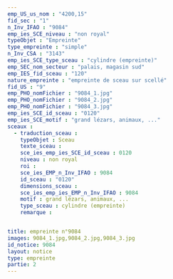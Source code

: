 ```yaml
---
emp_US_us_nom : "4200,15"
fid_sec : "1"
n_Inv_IFAO : "9084"
emp_ies_SCE_niveau : "non royal"
typeObjet : "Empreinte"
type_empreinte : "simple"
n_Inv_CSA : "3143"
emp_ies_SCE_type_sceau : "cylindre (empreinte)"
emp_SEC_nom_secteur : "palais, magasin sud"
emp_IES_fid_sceau : "120"
nature_empreinte : "empreinte de sceau sur scellé"
fid_US : "9"
emp_PHO_nomFichier : "9084_1.jpg"
emp_PHO_nomFichier : "9084_2.jpg"
emp_PHO_nomFichier : "9084_3.jpg"
emp_ies_SCE_id_sceau : "0120"
emp_ies_SCE_motif : "grand lézars, animaux, ..."
sceaux :
  - traduction_sceau : 
    typeObjet : Sceau
    texte_sceau : 
    sce_ies_emp_ies_SCE_id_sceau : 0120
    niveau : non royal
    roi : 
    sce_ies_EMP_n_Inv_IFAO : 9084
    id_sceau : "0120"
    dimensions_sceau : 
    sce_ies_emp_ies_EMP_n_Inv_IFAO : 9084
    motif : grand lézars, animaux, ...
    type_sceau : cylindre (empreinte)
    remarque : 


title: empreinte n°9084
images: 9084_1.jpg,9084_2.jpg,9084_3.jpg
id_notice: 9084
layout: notice
type: empreinte
partie: 2
---
```

